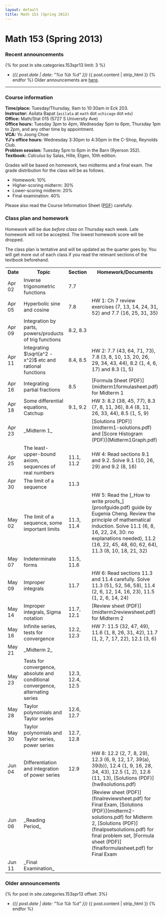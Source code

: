 ```yaml
---
layout: default
title: Math 153 (Spring 2013)
---
```


# Math 153 (Spring 2013)

### Recent announcements
{% for post in site.categories.153spr13 limit: 3 %}
* _({{ post.date | date: "%a %b %d" }})_ {{ post.content | strip_html }}
{% endfor %}
Older announcements are [here](#older-announcements).

----
### Course information
**Time/place:** Tuesday/Thursday, 9am to 10:30am in Eck 203.  
**Instructor:** Asilata Bapat (`asilata` at `math` dot `uchicago` dot `edu`)  
**Office:** Math/Stat 015 (5727 S University Ave)  
**Office hours:** Tuesday 3pm to 4pm, Wednesday 5pm to 6pm, Thursday 1pm to 2pm, and any other time by appointment.  
**VCA:** Yo Joong Choe  
**YJ's office hours:** Wednesday 3:30pm to 4:30pm in the C-Shop, Reynolds Club.  
**Problem session:** Tuesday 5pm to 6pm in the Barn (Ryerson 352).  
**Textbook:** _Calculus_ by Salas, Hille, Etgen, 10th edition.  

Grades will be based on homework, two midterms and a final exam. The grade distribution for the class will be as follows.

* Homework: 10%
* Higher-scoring midterm: 30%
* Lower-scoring midterm: 20%
* Final examination: 40%

Please also read the Course Information Sheet ([PDF](courseinformation.pdf)) carefully.

### Class plan and homework
Homework will be due _before class_ on Thursday each week. Late homework will not be accepted. The lowest homework score will be dropped.

The class plan is tentative and will be updated as the quarter goes by. You will get more out of each class if you read the relevant sections of the textbook beforehand.

<table class="classplan">
<tr>
<th>Date</th>
<th>Topic</th>
<th>Section</th>
<th>Homework/Documents</th>
</tr>

<tr>
<td>Apr 02</td>
<td>Inverse trigonometric functions</td>
<td>7.7</td>
<td></td>
 </tr>

 <tr>
 <td>Apr 05</td>
 <td>Hyperbolic sine and cosine</td>
 <td>7.8</td>
 <td>HW 1: Ch 7 review exercises (7, 13, 14, 24, 31, 52) and 7.7 (16, 25, 31, 35)</td>
</tr>

<tr>
<td>Apr 09</td>
<td>Integration by parts, powers/products of trig functions</td>
<td>8.2, 8.3</td>
<td></td>
</tr>

<tr>
<td>Apr 11</td>
<td>Integrating $\sqrt{a^2 - x^2}$ etc and rational functions</td>
<td>8.4, 8.5</td>
<td>HW 2: 7.7 (43, 64, 71, 73), 7.8 (3, 8, 10, 13, 20, 26, 29, 34, 43, 44), 8.2 (1, 4, 6, 17) and 8.3 (1, 5)</td>
</tr>

<tr>
<td>Apr 16</td>
<td>Integrating partial fractions</td>
<td>8.5</td>
<td>[Formula Sheet (PDF)](midterm1formulasheet.pdf) for Midterm 1</td>
</tr>

<tr>
<td>Apr 18</td>
<td>Some differential equations, Catchup</td>
<td>9.1, 9.2</td>
<td>HW 3: 8.2 (38, 45, 77), 8.3 (7, 8, 11, 36), 8.4 (8, 11, 26, 33, 44), 8.5 (1, 5, 9)</td>
</tr>

<tr>
<td>Apr 23</td>
<td>_Midterm 1_</td>
<td></td>
<td>[Solutions (PDF)](midterm1-solutions.pdf) and [Score Histogram (PDF)](Midterm1Graph.pdf)</td>
</tr>

<tr>
<td>Apr 25</td>
<td>The least-upper-bound axiom, sequences of real numbers</td>
<td>11.1, 11.2</td>
<td>HW 4: Read sections 9.1 and 9.2. Solve 9.1 (10, 26, 29) and 9.2 (8, 16)</td>
</tr>

<tr>
<td>Apr 30</td>
<td>The limit of a sequence</td>
<td>11.3</td>
<td></td>
</tr>

<tr>
<td>May 02</td>
<td>The limit of a sequence, some important limits</td>
<td>11.3, 11.4</td>
<td>HW 5: Read the [_How to write proofs_](proofguide.pdf) guide by Eugenia Cheng. Review the principle of mathematical induction. Solve 11.1 (6, 8, 16, 22, 24, 30: no explanations needed), 11.2 (16, 22, 45, 48, 60, 62, 64), 11.3 (8, 10, 18, 21, 32)</td>
</tr>

<tr>
<td>May 07</td>
<td>Indeterminate forms</td>
<td>11.5, 11.6</td>
<td></td>
</tr>

<tr>
<td>May 09</td>
<td>Improper integrals</td>
<td>11.7</td>
<td>HW 6: Read sections 11.3 and 11.4 carefully. Solve 11.3 (51, 52, 56, 58), 11.4 (2, 6, 12, 14, 16, 23), 11.5 (1, 2, 6, 14, 24)</td>
</tr>

<tr>
<td>May 14</td>
<td>Improper integrals, Sigma notation</td>
<td>11.7, 12.1</td>
<td>[Review sheet (PDF)](midterm2reviewsheet.pdf) for Midterm 2</td>
</tr>

<tr>
<td>May 16</td>
<td>Infinite series, tests for convergence</td>
<td>12.2, 12.3</td>
<td>HW 7: 11.5 (32, 47, 49), 11.6 (1, 8, 26, 31, 42), 11.7 (1, 2, 7, 17, 22), 12.1 (3, 6)</td>
</tr>

<tr>
<td>May 21</td>
<td>_Midterm 2_</td>
<td></td>
<td></td>
</tr>

<tr>
<td>May 23</td>
<td>Tests for convergence, absolute and conditional convergence, alternating series</td>
<td>12.3, 12.4, 12.5</td>
<td></td>
</tr>

<tr>
<td>May 28</td>
<td>Taylor polynomials and Taylor series</td>
<td>12.6, 12.7</td>
<td></td>
</tr>

<tr>
<td>May 30</td>
<td>Taylor polynomials and Taylor series, power series</td>
<td>12.7, 12.8</td>
<td></td>
</tr>

<tr>
<td>Jun 04</td>
<td>Differentiation and integration of power series</td>
<td>12.9</td>
<td>HW 8: 12.2 (2, 7, 8, 29), 12.3 (6, 9, 12, 17, 39(a), 39(b)), 12.4 (1, 9, 16, 28, 34, 43), 12.5 (1, 2), 12.6 (11, 13), [Solutions (PDF)](hw8solutions.pdf)</td>
</tr>

<tr>
<td>Jun 06</td>
<td>_Reading Period_</td>
<td></td>
<td>[Review sheet (PDF)](finalreviewsheet.pdf) for Final Exam, [Solutions (PDF)](midterm2-solutions.pdf) for Midterm 2, [Solutions (PDF)](finalpsetsolutions.pdf) for final problem set, [Formula sheet (PDF)](finalformulasheet.pdf) for Final Exam</td>
</tr>

<tr>
<td>Jun 11</td>
<td>_Final Examination_</td>
<td></td>
<td></td>
</tr>
</table> 

### Older announcements
{% for post in site.categories.153spr13 offset: 3%}
* _({{ post.date | date: "%a %b %d" }})_ {{ post.content | strip_html }}
{% endfor %}
